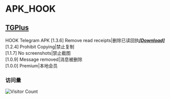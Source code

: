 # APK_HOOK   
## [TGPlus](https://github.com/Eoyz369/APK_HOOK/tree/main/TGPlus)   
HOOK Telegram APK
[1.3.6] Remove read receipts|删除已读回执[***[Download]***](https://github.com/Eoyz369/APK_HOOK/releases/tag/TGPlus)   
[1.2.4] Prohibit Copying|禁止复制   
[1.1.7] No screenshots|禁止截图  
[1.0.9] Message removed|消息被删除   
[1.0.0] Premium|本地会员   


### 访问量
![Visitor Count](https://profile-counter.glitch.me/APK_HOOK/count.svg)


